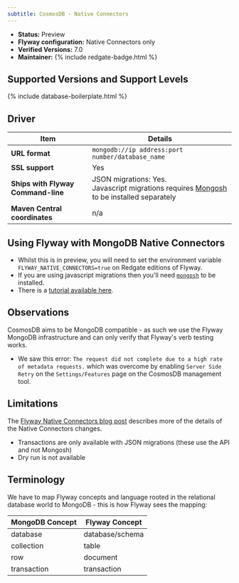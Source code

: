 ```yaml
---
subtitle: CosmosDB - Native Connectors
---
```



- **Status:** Preview
- **Flyway configuration:** Native Connectors only
- **Verified Versions:** 7.0
- **Maintainer:** {% include redgate-badge.html %}

## Supported Versions and Support Levels

{% include database-boilerplate.html %}

## Driver

| Item                               | Details                                                                                                                                            |
| ---------------------------------- | -------------------------------------------------------------------------------------------------------------------------------------------------- |
| **URL format**                     | `mongodb://ip address:port number/database_name`                                                                                                   |
| **SSL support**                    | Yes                                                                                                                                                |
| **Ships with Flyway Command-line** | JSON migrations: Yes. <br>Javascript migrations requires [Mongosh](https://www.mongodb.com/docs/mongodb-shell/install/) to be installed separately |
| **Maven Central coordinates**      | n/a                                                                                                                                                |

## Using Flyway with MongoDB Native Connectors
- Whilst this is in preview, you will need to set the environment variable `FLYWAY_NATIVE_CONNECTORS=true` on Redgate editions of Flyway.
- If you are using javascript migrations then you'll need [`mongosh`](https://www.mongodb.com/docs/mongodb-shell/install/) to be installed.
- There is a [tutorial available here](/tutorials/tutorial---using-native-connectors-to-connect-to-mongodb).

## Observations
CosmosDB aims to be MongoDB compatible - as such we use the Flyway MongoDB infrastructure and can only verify that Flyway's verb testing works.
- We saw this error: `The request did not complete due to a high rate of metadata requests.` which was overcome by enabling `Server Side Retry` on the `Settings/Features` page on the CosmosDB management tool.

## Limitations
The [Flyway Native Connectors blog post](https://documentation.red-gate.com/display/FD/Flyway+Native+Connectors+-+MongoDB) describes more of the details of the Native Connectors changes.
- Transactions are only available with JSON migrations (these use the API and not Mongosh)
- Dry run is not available

## Terminology
We have to map Flyway concepts and language rooted in the relational database world to MongoDB - this is how Flyway sees the mapping:

| MongoDB Concept | Flyway Concept  |
| --------------- | --------------- |
| database        | database/schema |
| collection      | table           |
| row             | document        |
| transaction     | transaction     |
